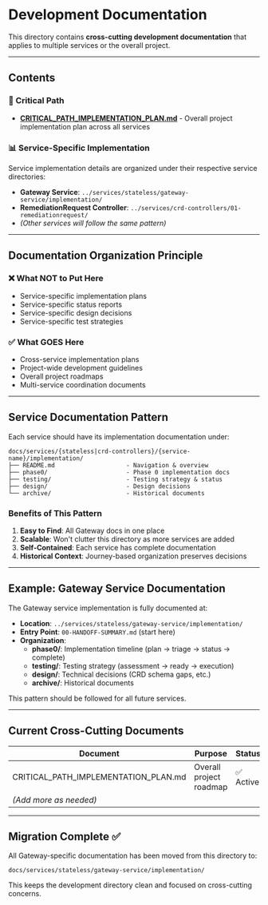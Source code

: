 # Development Documentation

This directory contains **cross-cutting development documentation** that applies to multiple services or the overall project.

---

## Contents

### 🎯 Critical Path
- **[CRITICAL_PATH_IMPLEMENTATION_PLAN.md](./CRITICAL_PATH_IMPLEMENTATION_PLAN.md)** - Overall project implementation plan across all services

### 📊 Service-Specific Implementation
Service implementation details are organized under their respective service directories:

- **Gateway Service**: `../services/stateless/gateway-service/implementation/`
- **RemediationRequest Controller**: `../services/crd-controllers/01-remediationrequest/`
- *(Other services will follow the same pattern)*

---

## Documentation Organization Principle

### ❌ What NOT to Put Here
- Service-specific implementation plans
- Service-specific status reports
- Service-specific design decisions
- Service-specific test strategies

### ✅ What GOES Here
- Cross-service implementation plans
- Project-wide development guidelines
- Overall project roadmaps
- Multi-service coordination documents

---

## Service Documentation Pattern

Each service should have its implementation documentation under:
```
docs/services/{stateless|crd-controllers}/{service-name}/implementation/
├── README.md                    - Navigation & overview
├── phase0/                      - Phase 0 implementation docs
├── testing/                     - Testing strategy & status
├── design/                      - Design decisions
└── archive/                     - Historical documents
```

### Benefits of This Pattern
1. **Easy to Find**: All Gateway docs in one place
2. **Scalable**: Won't clutter this directory as more services are added
3. **Self-Contained**: Each service has complete documentation
4. **Historical Context**: Journey-based organization preserves decisions

---

## Example: Gateway Service Documentation

The Gateway service implementation is fully documented at:
- **Location**: `../services/stateless/gateway-service/implementation/`
- **Entry Point**: `00-HANDOFF-SUMMARY.md` (start here)
- **Organization**:
  - **phase0/**: Implementation timeline (plan → triage → status → complete)
  - **testing/**: Testing strategy (assessment → ready → execution)
  - **design/**: Technical decisions (CRD schema gaps, etc.)
  - **archive/**: Historical documents

This pattern should be followed for all future services.

---

## Current Cross-Cutting Documents

| Document | Purpose | Status |
|----------|---------|--------|
| CRITICAL_PATH_IMPLEMENTATION_PLAN.md | Overall project roadmap | ✅ Active |
| *(Add more as needed)* | | |

---

## Migration Complete ✅

All Gateway-specific documentation has been moved from this directory to:
```
docs/services/stateless/gateway-service/implementation/
```

This keeps the development directory clean and focused on cross-cutting concerns.




